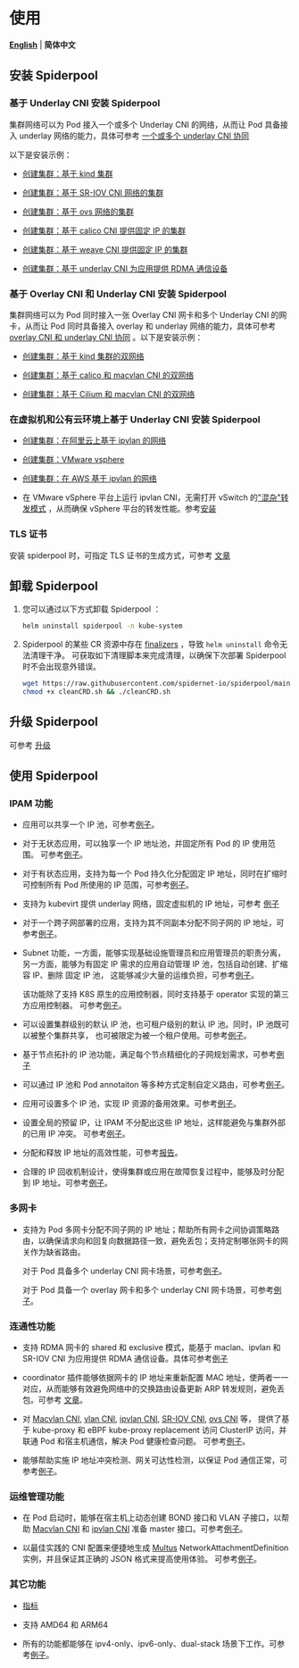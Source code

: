 # 使用

[**English**](./readme.md) | **简体中文**

## 安装 Spiderpool

### 基于 Underlay CNI 安装 Spiderpool

集群网络可以为 Pod 接入一个或多个 Underlay CNI 的网络，从而让 Pod 具备接入 underlay 网络的能力，具体可参考 [一个或多个 underlay CNI 协同](../concepts/arch-zh_CN.md) 

以下是安装示例：

- [创建集群：基于 kind 集群](./install/underlay/get-started-kind-zh_CN.md)

- [创建集群：基于 SR-IOV CNI 网络的集群](./install/underlay/get-started-sriov-zh_CN.md)

- [创建集群：基于 ovs 网络的集群](./install/underlay/get-started-ovs-zh_CN.md)

- [创建集群：基于 calico CNI 提供固定 IP 的集群](./install/underlay/get-started-calico-zh_CN.md)

- [创建集群：基于 weave CNI 提供固定 IP 的集群](./install/underlay/get-started-weave-zh_CN.md)

- [创建集群：基于 underlay CNI 为应用提供 RDMA 通信设备](./rdma-zh_CN.md)

### 基于 Overlay CNI 和 Underlay CNI 安装 Spiderpool

集群网络可以为 Pod 同时接入一张 Overlay CNI 网卡和多个 Underlay CNI 的网卡，从而让 Pod 同时具备接入 overlay 和 underlay 网络的能力，具体可参考 [overlay CNI 和 underlay CNI 协同](../concepts/arch-zh_CN.md) 。以下是安装示例：

- [创建集群：基于 kind 集群的双网络](./install/underlay/get-started-kind-zh_CN.md)

- [创建集群：基于 calico 和 macvlan CNI 的双网络](./install/overlay/get-started-calico.md)

- [创建集群：基于 Cilium 和 macvlan CNI 的双网络](./install/overlay/get-started-cilium.md)

### 在虚拟机和公有云环境上基于 Underlay CNI 安装 Spiderpool

- [创建集群：在阿里云上基于 ipvlan 的网络](./install/cloud/get-started-alibaba-zh_CN.md)

- [创建集群：VMware vsphere](./install/cloud/get-started-vmware-zh_CN.md)

- [创建集群：在 AWS 基于 ipvlan 的网络](./install/cloud/get-started-aws-zh_CN.md)

- 在 VMware vSphere 平台上运行 ipvlan CNI，无需打开 vSwitch 的["混杂"转发模式](https://docs.vmware.com/cn/VMware-vSphere/8.0/vsphere-security/GUID-3507432E-AFEA-4B6B-B404-17A020575358.html) ，从而确保 vSphere 平台的转发性能。参考[安装](./install/cloud/get-started-vmware-zh_CN.md)

### TLS 证书

安装 spiderpool 时，可指定 TLS 证书的生成方式，可参考 [文章](./install/certificate.md)

## 卸载 Spiderpool

1. 您可以通过以下方式卸载 Spiderpool ：

    ```bash
    helm uninstall spiderpool -n kube-system
    ```

2. Spiderpool 的某些 CR 资源中存在 [finalizers](https://kubernetes.io/docs/concepts/overview/working-with-objects/finalizers/) ，导致 `helm uninstall` 命令无法清理干净。 可获取如下清理脚本来完成清理，以确保下次部署 Spiderpool 时不会出现意外错误。

    ```bash
    wget https://raw.githubusercontent.com/spidernet-io/spiderpool/main/tools/scripts/cleanCRD.sh
    chmod +x cleanCRD.sh && ./cleanCRD.sh
    ```

## 升级 Spiderpool

可参考 [升级](./install/upgrade.md)

## 使用 Spiderpool

### IPAM 功能

* 应用可以共享一个 IP 池，可参考[例子](./ippool-affinity-pod.md#shared-ippool)。

* 对于无状态应用，可以独享一个 IP 地址池，并固定所有 Pod 的 IP 使用范围。 可参考[例子](./spider-subnet.md)。

* 对于有状态应用，支持为每一个 Pod 持久化分配固定 IP 地址，同时在扩缩时可控制所有 Pod 所使用的 IP 范围，可参考[例子](./statefulset-zh_CN.md)。

* 支持为 kubevirt 提供 underlay 网络，固定虚拟机的 IP 地址，可参考 [例子](./kubevirt-zh_CN.md)

* 对于一个跨子网部署的应用，支持为其不同副本分配不同子网的 IP 地址，可参考[例子](./ippool-affinity-node.md)。

* Subnet 功能，一方面，能够实现基础设施管理员和应用管理员的职责分离，
  另一方面，能够为有固定 IP 需求的应用自动管理 IP 池，包括自动创建、扩缩容 IP、删除 固定 IP 池，
  这能够减少大量的运维负担，可参考[例子](./spider-subnet.md)。

  该功能除了支持 K8S 原生的应用控制器，同时支持基于 operator 实现的第三方应用控制器。
  可参考[例子](./third-party-controller.md)。

* 可以设置集群级别的默认 IP 池，也可租户级别的默认 IP 池。同时，IP 池既可以被整个集群共享，
  也可被限定为被一个租户使用。可参考[例子](./ippool-affinity-namespace.md)。

* 基于节点拓扑的 IP 池功能，满足每个节点精细化的子网规划需求，可参考[例子](./network-topology-zh_CN.md)

* 可以通过 IP 池和 Pod annotaiton 等多种方式定制自定义路由，可参考[例子](./route.md)。

* 应用可设置多个 IP 池，实现 IP 资源的备用效果。可参考[例子](./ippool-multi.md)。

* 设置全局的预留 IP，让 IPAM 不分配出这些 IP 地址，这样能避免与集群外部的已用 IP 冲突。
  可参考[例子](./reserved-ip.md)。

* 分配和释放 IP 地址的高效性能，可参考[报告](../concepts/ipam-performance-zh_CN.md)。

* 合理的 IP 回收机制设计，使得集群或应用在故障恢复过程中，能够及时分配到 IP 地址。可参考[例子](../concepts/ipam.md)。

### 多网卡

* 支持为 Pod 多网卡分配不同子网的 IP 地址；帮助所有网卡之间协调策略路由，以确保请求向和回复向数据路径一致，避免丢包；支持定制哪张网卡的网关作为缺省路由。

  对于 Pod 具备多个 underlay CNI 网卡场景，可参考[例子](./multi-interfaces-annotation.md)。

  对于 Pod 具备一个 overlay 网卡和多个 underlay CNI 网卡场景，可参考[例子](./install/overlay/get-started-calico.md)。

### 连通性功能

* 支持 RDMA 网卡的 shared 和 exclusive 模式，能基于 maclan、ipvlan 和 SR-IOV CNI 为应用提供 RDMA 通信设备。具体可参考[例子](./rdma-zh_CN.md)

* coordinator 插件能够依据网卡的 IP 地址来重新配置 MAC 地址，使两者一一对应，从而能够有效避免网络中的交换路由设备更新 ARP 转发规则，避免丢包。可参考 [文章](./coordinator-zh_CN.md#支持固定-pod-的-mac-地址前缀)。

* 对 [Macvlan CNI](https://github.com/containernetworking/plugins/tree/main/plugins/main/macvlan),
  [vlan CNI](https://github.com/containernetworking/plugins/tree/main/plugins/main/vlan),
  [ipvlan CNI](https://github.com/containernetworking/plugins/tree/main/plugins/main/ipvlan),
  [SR-IOV CNI](https://github.com/k8snetworkplumbingwg/sriov-cni),
  [ovs CNI](https://github.com/k8snetworkplumbingwg/ovs-cni) 等，
  提供了基于 kube-proxy 和 eBPF kube-proxy replacement 访问 ClusterIP 访问，并联通 Pod 和宿主机通信，解决 Pod 健康检查问题。
  可参考[例子](./service-zh_CN.md)。

* 能够帮助实施 IP 地址冲突检测、网关可达性检测，以保证 Pod 通信正常，可参考[例子](./coordinator.md)。

### 运维管理功能

* 在 Pod 启动时，能够在宿主机上动态创建 BOND 接口和 VLAN 子接口，以帮助
  [Macvlan CNI](https://github.com/containernetworking/plugins/tree/main/plugins/main/macvlan)
  和 [ipvlan CNI](https://github.com/containernetworking/plugins/tree/main/plugins/main/ipvlan)
  准备 master 接口。可参考[例子](./ifacer.md)。

* 以最佳实践的 CNI 配置来便捷地生成 [Multus](https://github.com/k8snetworkplumbingwg/multus-cni)
  NetworkAttachmentDefinition 实例，并且保证其正确的 JSON 格式来提高使用体验。
  可参考[例子](./spider-multus-config-zh_CN.md)。

### 其它功能

* [指标](../reference/metrics.md)

* 支持 AMD64 和 ARM64

* 所有的功能都能够在 ipv4-only、ipv6-only、dual-stack 场景下工作。可参考[例子](./ipv6.md)。
